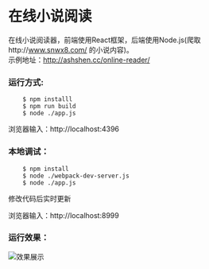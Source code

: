 # 在线小说阅读
在线小说阅读器，前端使用React框架，后端使用Node.js(爬取http://www.snwx8.com/ 的小说内容)。    
示例地址：http://ashshen.cc/online-reader/
    
### 运行方式:
    
````
    $ npm installl
    $ npm run build
    $ node ./app.js
````
浏览器输入：http://localhost:4396
    
### 本地调试：
    
````
    $ npm install
    $ node ./webpack-dev-server.js
    $ node ./app.js
````
修改代码后实时更新
    
浏览器输入：http://localhost:8999
    
### 运行效果：
    
![效果展示](https://web-site-files.ashshen.cc/gitHub/online-reader-preview.gif)
    
    
